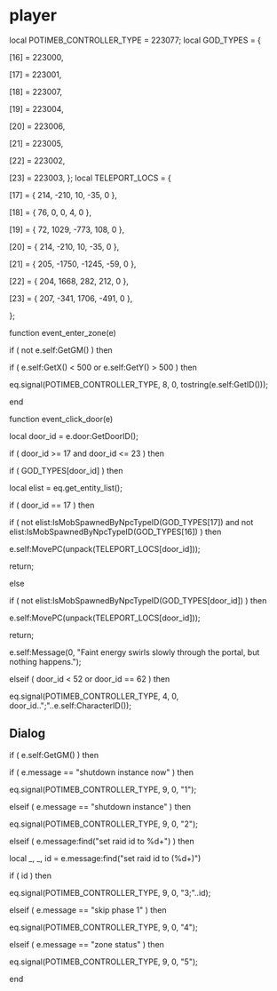 # player





local POTIMEB_CONTROLLER_TYPE = 223077;
local GOD_TYPES = {

[16] = 223000, 

[17] = 223001, 

[18] = 223007, 

[19] = 223004, 

[20] = 223006, 

[21] = 223005, 

[22] = 223002, 

[23] = 223003, 
};
local TELEPORT_LOCS = {

[17] = { 214, -210, 10, -35, 0 },



[18] = { 76, 0, 0, 4, 0 },





[19] = { 72, 1029, -773, 108, 0 },



[20] = { 214, -210, 10, -35, 0 },



[21] = { 205, -1750, -1245, -59, 0 },


[22] = { 204, 1668, 282, 212, 0 },



[23] = { 207, -341, 1706, -491, 0 },

};

function event_enter_zone(e)

if ( not e.self:GetGM() ) then


if ( e.self:GetX() < 500 or e.self:GetY() > 500 ) then







eq.signal(POTIMEB_CONTROLLER_TYPE, 8, 0, tostring(e.self:GetID()));

end

function event_click_door(e)

local door_id = e.door:GetDoorID();





if ( door_id >= 17 and door_id <= 23 ) then




if ( GOD_TYPES[door_id] ) then



local elist = eq.get_entity_list();







if ( door_id == 17 ) then




if ( not elist:IsMobSpawnedByNpcTypeID(GOD_TYPES[17]) and not elist:IsMobSpawnedByNpcTypeID(GOD_TYPES[16]) ) then





e.self:MovePC(unpack(TELEPORT_LOCS[door_id]));





return;






else




if ( not elist:IsMobSpawnedByNpcTypeID(GOD_TYPES[door_id]) ) then





e.self:MovePC(unpack(TELEPORT_LOCS[door_id]));





return;








e.self:Message(0, "Faint energy swirls slowly through the portal, but nothing happens.");





elseif ( door_id < 52 or door_id == 62 ) then


eq.signal(POTIMEB_CONTROLLER_TYPE, 4, 0, door_id..";"..e.self:CharacterID());



## Dialog

if ( e.self:GetGM() ) then


if ( e.message == "shutdown instance now" ) then



eq.signal(POTIMEB_CONTROLLER_TYPE, 9, 0, "1");





elseif ( e.message == "shutdown instance" ) then



eq.signal(POTIMEB_CONTROLLER_TYPE, 9, 0, "2");





elseif ( e.message:find("set raid id to %d+") ) then



local _, _, id = e.message:find("set raid id to (%d+)")



if ( id ) then




eq.signal(POTIMEB_CONTROLLER_TYPE, 9, 0, "3;"..id);








elseif ( e.message == "skip phase 1" ) then



eq.signal(POTIMEB_CONTROLLER_TYPE, 9, 0, "4");






elseif ( e.message == "zone status" ) then



eq.signal(POTIMEB_CONTROLLER_TYPE, 9, 0, "5");

end
